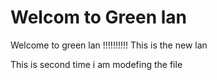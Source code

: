 # Welcom to Green lan

Welcome to green lan !!!!!!!!!!
This is the new lan

This is second time i am modefing the file